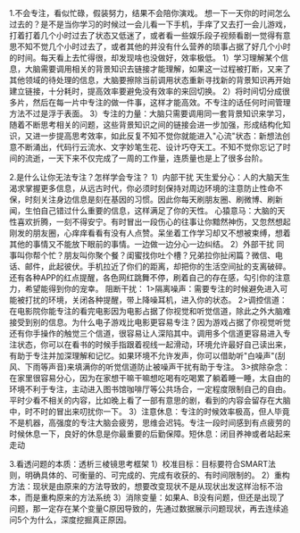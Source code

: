 1.不会专注，看似忙碌，假装努力，结果不会陪你演戏。
想一下一天你的时间怎么过去的？是不是当你学习的时候过一会儿看一下手机，手痒了又去打一会儿游戏，打着打着几个小时过去了状态又低迷了，或者看一些娱乐段子视频看剧一觉得有意思不知不觉几个小时过去了，或者其他的并没有什么营养的琐事占据了好几个小时的时间。每天看上去忙得很，却发现啥也没做好，效率极低。
1）学习理解某个信息，大脑需要调用相关的背景知识去链接才能理解，如果这一过程被打断，又来了其他领域的待处理的信息，大脑要擦除当前调用状态重新寻找新的背景知识再开始建立链接，十分耗时，提高效率要避免没有效率的来回切换。
2）将时间切分成很多片，然后在每一片中专注的做一件事，这样才能高效。不专注的话任何时间管理方法不过是浮于表面。
3）专注的力量：大脑只需要调用同一套背景知识来学习，随着不断思考相关的问题，这些背景知识之间的链接会进一步加强，形成结构化知识，又进一步提高思考效率，如此反复不知不觉你就能进入"心流"状态：新想法创意不断涌出，代码行云流水、文字妙笔生花、设计巧夺天工。不知不觉你忘记了时间的流逝，一天下来不仅完成了一周的工作量，连质量也是上了很多台阶。

2.是什么让你无法专注？怎样学会专注？
1）内部干扰
天生爱分心：人的大脑天生渴求掌握更多信息，从远古时代，你必须时刻保持对周边环境的注意防止性命不保，时刻关注身边信息是刻在基因的习惯。因此你每天刷朋友圈、刷微博、刷新闻，生怕自己错过什么重要的信息，这样满足了你的天性。
心猿意马：大脑的天性喜欢折腾，一刻不得安宁。有时冒出一段伤心的往事让你黯然神伤，又忽然想起刚发的朋友圈，心痒痒看看有没有人点赞。呆坐着工作学习却又不想被束缚，想着其他的事情又不能放下眼前的事情。一边做一边分心一边纠结。
2）外部干扰
同事叫你帮个忙？朋友叫你聚个餐？闺蜜找你吐个槽？兄弟拉你扯闲篇？微信、电话、邮件，此起彼伏。手机拉近了你们的距离，却把你的生活空间扯的支离破碎。还有各种APP的红点提醒，各色网红跳舞不停，刷着自己的存在感，勾引你的注意力，希望能得到你的宠幸。
阻断干扰：
1>隔离噪声：需要专注的时候避免进入可能被打扰的环境，关闭各种提醒，带上降噪耳机，进入你的状态。
2>调控信道：在电影院你能专注的看完电影因为电影占据了你视觉和听觉信道，除此之外大脑难接受到别的信息。为什么电子游戏比电影更容易专注？因为游戏占据了你视觉听觉还有你手操作的触觉三个信道，很容易让人深陷其中。调用多个信道更容易进入专注状态，你可以在看书的时候手指跟着视线一起滑动，环境允许最好自己读出来，有助于专注并加深理解和记忆。如果环境不允许发声，你可以借助听"白噪声"(刮风、下雨等声音)来填满你的听觉信道防止被噪声干扰有助于专注。
3>摈除杂念：在家里很容易分心，因为在家想干嘛干嘛想吃喝有吃喝累了躺着睡一睡，太自由的环境不利于专注，主动进入图书馆咖啡厅等公共场合，一定程度限制自己的自由。平时少看不相关的内容，比如晚上看了一部有意思的剧，看到的内容会留存在大脑中，时不时的冒出来叨扰你一下。
3）注意休息：专注的时候效率极高，但人毕竟不是机器，高强度的专注大脑会疲劳，思维会迟钝。专注一段时间感到有点疲劳的时候休息一下，良好的休息是你最重要的后勤保障。短休息：闭目养神或者站起来走动

3.看透问题的本质：透析三棱镜思考框架
1）校准目标：目标要符合SMART法则，明确具体的、可衡量的、可完成的、完成有收获的、有时间限制的。
2）重构方法：现状是由原来的方法导致的，想要改变现状不是从现状出发这样治标不治本，而是重构原来的方法系统
3）消除变量：如果A、B没有问题，但还是出现了问题，那一定存在某个变量C原因导致的，先通过数据展示问题现状，再去连续追问5个为什么，深度挖掘真正原因。







